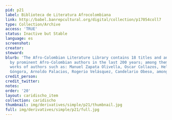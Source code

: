 ```yaml
---
pid: p21
label: Biblioteca de Literatura Afrocolombiana
link: http://babel.banrepcultural.org/digital/collection/p17054coll7
type: Collection/Archive
access: 'TRUE'
status: Inactive but Stable
language: es
screenshot: 
creator: 
steward: 
blurb: 'The Afro-Colombian Literature Library contains 18 titles and an essay written
  by prominent Afro-Colombian authors in the last 200 years; among them are the important
  works of authors such as: Manuel Zapata Olivella, Oscar Collazos, Helcías Martán
  Góngora, Arnoldo Palacios, Rogerio Velásquez, Candelario Obeso, among others.'
credit_person: 
credit_twitter: 
notes: 
order: '20'
layout: caridischo_item
collection: caridischo
thumbnail: img/derivatives/simple/p21/thumbnail.jpg
full: img/derivatives/simple/p21/full.jpg
---
```

